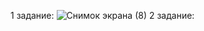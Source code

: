 1 задание:
![Снимок экрана (8)](https://user-images.githubusercontent.com/113889753/230633638-8c7fa030-3dea-483a-96d0-230f3200c66b.png)
2 задание:
